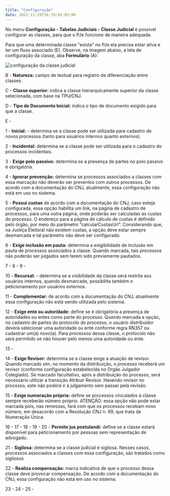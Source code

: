 ```yaml
---
title: "Configuração"
date: 2022-11-29T16:19:03-03:00
---
```


No menu **Configuração - Tabelas Judiciais - Classe Judicial** é possível configurar as classes, para que o PJe funcione de maneira adequada.

Para que uma determinada classe "exista" no PJe ela precisa estar ativa e ter um fluxo associado (E). Observe, na imagem abaixo, a tela de configuração da classe, aba **Formulário** (A):

![configuração da classe judicial](/imagens/configuracao_classe_formulario.jpg)

B - **Natureza:** campo de textual para registro de diferenciação entre classes.

C - **Classe superior:** indica a classe hierarquicamente superior da classe selecionada, com base na TPU/CNJ.

D - **Tipo de Documento Inicial:** indica o tipo de documento exigido para que a classe.

E - 

1 - **Inicial:** - determina se a classe pode ser utilizada para cadastro de novos processos (tanto para usuários internos quanto externos).

2 - **Incidental:** determina se a classe pode ser utilizada para o cadastro do processos incidentais.

3 - **Exige polo passivo:** determina se a presença de partes no polo passivo é obrigatória.

4 - **Ignorar prevenção:** determina se processos associados a classes com essa marcação não deverão ser preventos com outros processos. De acordo com a documentação do CNJ, atualmente, essa configuração não está em uso no sistema.

5 - **Possui custas** de acordo com a documentação do CNJ, caso esteja configurada, essa opção habilita um link, na página de cadastro de processos, para uma outra página, onde poderão ser calculadas as custas do processo. O endereço para a página de cálculo de custas é definido pelo órgão, por meio do parâmetro “calcularCustasUrl”. Considerando que, na Justiça Eleitoral não existem custas, a opção deve estar sempre desmarcada e tal parâmetro não deve ser configurado.

6 - **Exige inclusão em pauta:** determina a exigibilidade de inclusão em pauta de processos associados à classe. Quando marcada, tais processos não poderão ser julgados sem terem sido previamente pautados.

7 - 
8 -
9 - 

10 - **Recursal:** - determina se a visibilidade da classe será restrita aos usuários internos, quando desmarcada, possibilita também o peticionamento por usuários externos.

11 - **Complementar:** de acordo com a documentação do CNJ, atualmente essa configuração não está sendo utilizada pelo sistema.

12 - **Exige ente ou autoridade:** define se é obrigatória a presença de autoridades ou entes como parte do processo. Quando marcada a opção, no cadastro de partes do protocolo do processo, o usuário distribuidor deverá selecionar uma autoridade ou ente conforme regra RN357 ou cadastrar um(a) novo(a). Para processos dessa classe, o protocolo não será permitido se não houver pelo menos uma autoridade ou ente.

13 - 

14 - **Exige Revisor:** determina se a classe exige a atuação de revisor. Quando marcado sim, no momento da distribuição, o processo receberá um revisor (conforme configuração estabelecida no Orgão Julgador Colegiado). Se marcado facultativo, após a distribuição do processo, será necessário utilizar a transição Atribuir Revisor. Havendo revisor no processo, este não poderá ir à julgamento sem passar pela revisão.

15 - **Exige numeração própria:** define se processos vinculados à classe sempre receberão número próprio. ATENÇÃO: essa opção não pode estar marcada pois, nas remessas, fará com que os processos recebam novo número, em desacordo com a Resolução CNJ n. 69, que trata da Numeração Única.

16 -
17 - 
18 - 
19 - 
20 - **Permite jus postulandi:** define se a classe estará disponível para peticionamento por pessoas sem representação de advogado.

21 - **Sigilosa:** determina se a classe judicial é sigilosa. Nesses casos, processos associados a classes com essa configuração, são tratados como sigilosos

22 - **Realiza compensação:** marca indicativa de que o processo dessa classe deve provocar compensação. De acordo com a documentação do CNJ, essa configuração não está em uso no sistema.

23 - 
24 - 
25 -
